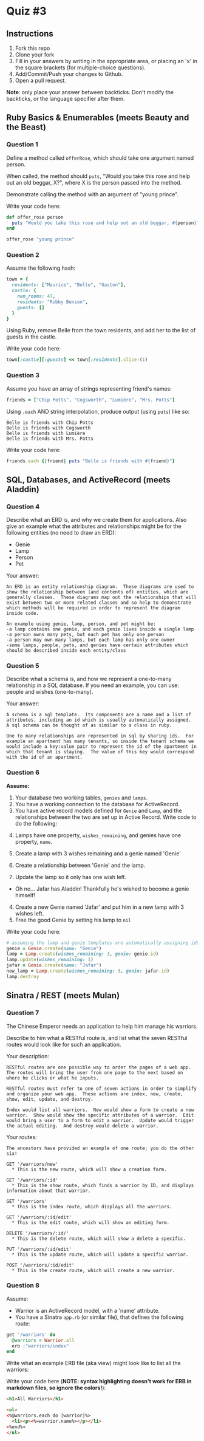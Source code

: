 # Quiz #3

## Instructions

1. Fork this repo
2. Clone your fork
3. Fill in your answers by writing in the appropriate area, or placing an 'x' in
the square brackets (for multiple-choice questions).
4. Add/Commit/Push your changes to Github.
5. Open a pull request.

**Note**: only place your answer between backticks. Don't modify the backticks,
or the language specifier after them.

## Ruby Basics & Enumerables (meets Beauty and the Beast)


### Question 1

Define a method called `offerRose`, which should take one argument named person.

When called, the method should `puts`, "Would you take this rose and help out
an old beggar, X?", where X is the person passed into the method.

Demonstrate calling the method with an argument of "young prince".

Write your code here:
```ruby
def offer_rose person
  puts "Would you take this rose and help out an old beggar, #{person}?"
end

offer_rose "young prince"
```

### Question 2

Assume the following hash:

```ruby
town = {
  residents: ["Maurice", "Belle", "Gaston"],
  castle: {
    num_rooms: 47,
    residents: "Robby Benson",
    guests: []
  }
}
```

Using Ruby, remove Belle from the town residents, and
add her to the list of guests in the castle.

Write your code here:
```ruby
town[:castle][:guests] << town[:residents].slice!(1)
```

### Question 3

Assume you have an array of strings representing friend's names:

```ruby
friends = ["Chip Potts", "Cogsworth", "Lumière", "Mrs. Potts"]
```

Using `.each` AND string interpolation, produce output (using `puts`) like so:

```
Belle is friends with Chip Potts
Belle is friends with Cogsworth
Belle is friends with Lumière
Belle is friends with Mrs. Potts
```

Write your code here:
```ruby
friends.each {|friend| puts "Belle is friends with #{friend}"}
```

## SQL, Databases, and ActiveRecord (meets Aladdin)

### Question 4

Describe what an ERD is, and why we create them for applications. Also give an
example what the attributes and relationships might be for the following
entities (no need to draw an ERD):
<!-- Maybe clarify whether they're meant to give relationships between all four entities or... -->
* Genie
* Lamp
* Person
* Pet

Your answer:
```
An ERD is an entity relationship diagram.  These diagrams are used to show the relationship between (and contents of) entities, which are generally classes.  These diagrams map out the relationships that will exist between two or more related classes and so help to demonstrate which methods will be required in order to represent the diagram inside code.

An example using genie, lamp, person, and pet might be:
-a lamp contains one genie, and each genie lives inside a single lamp
-a person owns many pets, but each pet has only one person
-a person may own many lamps, but each lamp has only one owner
-some lamps, people, pets, and genies have certain attributes which should be described inside each entity/class
```

### Question 5

Describe what a schema is, and how we represent a one-to-many relationship in a
SQL database. If you need an example, you can use: people and wishes
(one-to-many).

Your answer:
```
A schema is a sql template.  Its components are a name and a list of attributes, including an id which is usually automatically assigned.  A sql schema can be thought of as similar to a class in ruby.

One to many relationships are represented in sql by sharing ids.  For example an apartment has many tenants, so inside the tenant schema we would include a key:value pair to represent the id of the apartment in which that tenant is staying.  The value of this key would correspond with the id of an apartment.
```

### Question 6

**Assume:**
1. Your database two working tables, `genies` and `lamps`.
2. You have a working connection to the database for ActiveRecord.
3. You have active record models defined for `Genie` and `Lamp`, and the
relationships between the two are set up in Active Record.
Write code to do the following:
<!-- Do we want to specifiy what kind of relationship they have, in case some students aren't familiar with the mythology...? -->
4. Lamps have one property, `wishes_remaining`, and genies have one property, `name`.


1. Create a lamp with 3 wishes remaining and a genie named 'Genie'
2. Create a relationship between 'Genie' and the lamp.
3. Update the lamp so it only has one wish left.
  * Oh no... Jafar has Aladdin! Thankfully he's wished to become a genie himself!
4. Create a new Genie named 'Jafar' and put him in a new lamp with 3 wishes left.
5. Free the good Genie by setting his lamp to `nil`


Write your code here:
```ruby
# assuming the lamp and genie templates are automatically assigning ids
genie = Genie.create(name: "Genie")
lamp = Lamp.create(wishes_remaining: 3, genie: genie.id)
lamp.update(wishes_remaining: 1)
jafar = Genie.create(name: "Jafar")
new_lamp = Lamp.create(wishes_remaining: 3, genie: jafar.id)
lamp.destroy
```

## Sinatra / REST (meets Mulan)

### Question 7

The Chinese Emperor needs an application to help him manage his warriors.
<!-- LOLZ. YES. -->

Describe to him what a RESTful route is, and list what the seven RESTful routes
would look like for such an application.

Your description:
```
RESTful routes are one possible way to order the pages of a web app.  The routes will bring the user from one page to the next based on where he clicks or what he inputs.  

RESTful routes must refer to one of seven actions in order to simplify and organize your web app.  These actions are index, new, create, show, edit, update, and destroy.

Index would list all warriors.  New would show a form to create a new warrior.  Show would show the specific attributes of a warrior.  Edit would bring a user to a form to edit a warrior.  Update would trigger the actual editing.  And destroy would delete a warrior.
```
Your routes:
```
The ancestors have provided an example of one route; you do the other six!

GET '/warriors/new'
  * This is the new route, which will show a creation form.

GET '/warriors/:id'
  * This is the show route, which finds a warrior by ID, and displays information about that warrior.

GET '/warriors'
  * This is the index route, which displays all the warriors.

GET '/warriors/:id/edit'
  * This is the edit route, which will show an editing form.

DELETE '/warriors/:id/'
  * This is the delete route, which will show a delete a specific.

PUT '/warriors/:id/edit'
  * This is the update route, which will update a specific warrior.

POST '/warriors/:id/edit'
  * This is the create route, which will create a new warrior.
```

### Question 8

Assume:
* Warrior is an ActiveRecord model, with a 'name' attribute.
* You have a Sinatra `app.rb` (or similar file), that defines the following
route:

```ruby
get '/warriors' do
  @warriors = Warrior.all
  erb :"warriors/index"
end
```

Write what an example ERB file (aka view) might look like to list all the warriors:

Write your code here (**NOTE: syntax highlighting doesn't work for ERB in markdown files, so ignore the colors!**):
```html
<h1>All Warriors</h1>

<ul>
<%@warriors.each do |warrior|%>
  <li><p><%=warrior.name%></p></li>
<%end%>
</ul>
```
